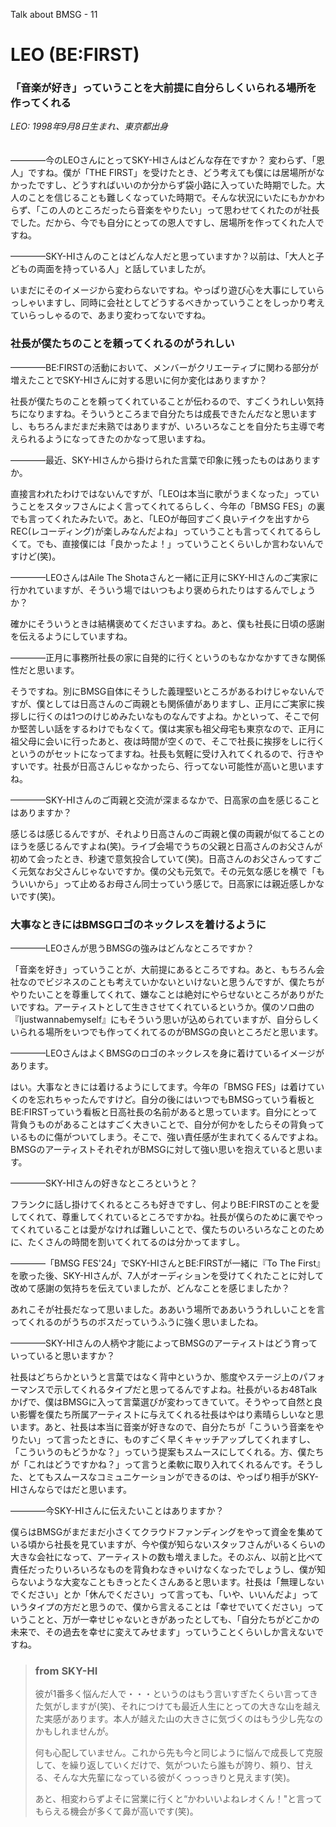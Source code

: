 Talk about BMSG - 11
# LEO (BE:FIRST)

### 「音楽が好き」っていうことを大前提に自分らしくいられる場所を作ってくれる

*LEO: 1998年9月8日生まれ、東京都出身*
<br/><br/><br/>
————今のLEOさんにとってSKY-HIさんはどんな存在ですか？
変わらず、「恩人」ですね。僕が「THE FIRST」を受けたとき、どう考えても僕には居場所がなかったですし、どうすればいいのか分からず袋小路に入っていた時期でした。大人のことを信じることも難しくなっていた時期で。そんな状況にいたにもかかわらず、「この人のところだったら音楽をやりたい」って思わせてくれたのが社長でした。だから、今でも自分にとっての恩人ですし、居場所を作ってくれた人ですね。

————SKY-HIさんのことはどんな人だと思っていますか？以前は、「大人と子どもの両面を持っている人」と話していましたが。

いまだにそのイメージから変わらないですね。やっぱり遊び心を大事にしていらっしゃいますし、同時に会社としてどうするべきかっていうことをしっかり考えていらっしゃるので、あまり変わってないですね。

### 社長が僕たちのことを頼ってくれるのがうれしい

————BE:FIRSTの活動において、メンバーがクリエーティブに関わる部分が増えたことでSKY-HIさんに対する思いに何か変化はありますか？

社長が僕たちのことを頼ってくれていることが伝わるので、すごくうれしい気持ちになりますね。そういうところまで自分たちは成長できたんだなと思いますし、もちろんまだまだ未熟ではありますが、いろいろなことを自分たち主導で考えられるようになってきたのかなって思いますね。

————最近、SKY-HIさんから掛けられた言葉で印象に残ったものはありますか。

直接言われたわけではないんですが、「LEOは本当に歌がうまくなった」っていうことをスタッフさんによく言ってくれてるらしく、今年の「BMSG FES」の裏でも言ってくれたみたいで。あと、「LEOが毎回すごく良いテイクを出すからREC(レコーディング)が楽しみなんだよね」っていうことも言ってくれてるらしくて。でも、直接僕には「良かったよ！」っていうことくらいしか言わないんですけど(笑)。

————LEOさんはAile The Shotaさんと一緒に正月にSKY-HIさんのご実家に行かれていますが、そういう場ではいつもより褒められたりはするんでしょうか？

確かにそういうときは結構褒めてくださいますね。あと、僕も社長に日頃の感謝を伝えるようにしていますね。

————正月に事務所社長の家に自発的に行くというのもなかなかすてきな関係性だと思います。

そうですね。別にBMSG自体にそうした義理堅いところがあるわけじゃないんですが、僕としては日高さんのご両親とも関係値がありますし、正月にご実家に挨拶しに行くのは1つのけじめみたいなものなんですよね。かといって、そこで何か堅苦しい話をするわけでもなくて。僕は実家も祖父母宅も東京なので、正月に祖父母に会いに行ったあと、夜は時間が空くので、そこで社長に挨拶をしに行くというのがセットになってますね。社長も気軽に受け入れてくれるので、行きやすいです。社長が日高さんじゃなかったら、行ってない可能性が高いと思いますね。

————SKY-HIさんのご両親と交流が深まるなかで、日高家の血を感じることはありますか？

感じるは感じるんですが、それより日高さんのご両親と僕の両親が似てることのほうを感じるんですよね(笑)。ライブ会場でうちの父親と日高さんのお父さんが初めて会ったとき、秒速で意気投合していて(笑)。日高さんのお父さんってすごく元気なお父さんじゃないですか。僕の父も元気で。その元気な感じを横で「もういいから」って止めるお母さん同士っていう感じで。日高家には親近感しかないです(笑)。

### 大事なときにはBMSGロゴのネックレスを着けるように
————LEOさんが思うBMSGの強みはどんなところですか？

「音楽を好き」っていうことが、大前提にあるところですね。あと、もちろん会社なのでビジネスのことも考えていかないといけないと思うんですが、僕たちがやりたいことを尊重してくれて、嫌なことは絶対にやらせないところがありがたいですね。アーティストとして生きさせてくれているというか。僕のソロ曲の『Ijustwannabemyself』にもそういう思いが込められていますが、自分らしくいられる場所をいつでも作ってくれてるのがBMSGの良いところだと思います。

————LEOさんはよくBMSGのロゴのネックレスを身に着けているイメージがあります。

はい。大事なときには着けるようにしてます。今年の「BMSG FES」は着けていくのを忘れちゃったんですけど。自分の後にはいつでもBMSGっていう看板とBE:FIRSTっていう看板と日高社長の名前があると思っています。自分にとって背負うものがあることはすごく大きいことで、自分が何かをしたらその背負っているものに傷がついてしまう。そこで、強い責任感が生まれてくるんですよね。BMSGのアーティストそれぞれがBMSGに対して強い思いを抱えていると思います。

————SKY-HIさんの好きなところというと？

フランクに話し掛けてくれるところも好きですし、何よりBE:FIRSTのことを愛してくれて、尊重してくれているところですかね。社長が僕らのために裏でやってくれていることは愛がなければ難しいことで、僕たちのいろいろなことのために、たくさんの時間を割いてくれてるのは分かってますし。

————「BMSG FES'24」でSKY-HIさんとBE:FIRSTが一緒に『To The First』を歌った後、SKY-HIさんが、7人がオーディションを受けてくれたことに対して改めて感謝の気持ちを伝えていましたが、どんなことを感じましたか？

あれこそが社長だなって思いました。ああいう場所でああいううれしいことを言ってくれるのがうちのボスだっていうふうに強く思いましたね。

————SKY-HIさんの人柄や才能によってBMSGのアーティストはどう育っていっていると思いますか？

社長はどちらかというと言葉ではなく背中というか、態度やステージ上のパフォーマンスで示してくれるタイプだと思ってるんですよね。社長がいるお48Talkかげで、僕はBMSGに入って言葉選びが変わってきていて。そうやって自然と良い影響を僕たち所属アーティストに与えてくれる社長はやはり素晴らしいなと思います。あと、社長は本当に音楽が好きなので、自分たちが「こういう音楽をやりたい」って言ったときに、ものすごく早くキャッチアップしてくれますし、「こういうのもどうかな？」っていう提案もスムースにしてくれる。方、僕たちが「これはどうですかね？」って言うと柔軟に取り入れてくれるんです。そうした、とてもスムースなコミュニケーションができるのは、やっぱり相手がSKY-HIさんならではだと思います。

————今SKY-HIさんに伝えたいことはありますか？

僕らはBMSGがまだまだ小さくてクラウドファンディングをやって資金を集めている頃から社長を見ていますが、今や僕が知らないスタッフさんがいるくらいの大きな会社になって、アーティストの数も増えました。そのぶん、以前と比べて責任だったりいろいろなものを背負わなきゃいけなくなったでしょうし、僕が知らないような大変なこともきっとたくさんあると思います。社長は「無理しないでください」とか「休んでください」って言っても、「いや、いいんだよ」っていうタイプの方だと思うので、僕から言えることは「幸せでいてください」っていうことと、万が一幸せじゃないときがあったとしても、「自分たちがどこかの未来で、その過去を幸せに変えてみせます」っていうことくらいしか言えないですね。



> ### from SKY-HI
> 
> 彼が1番多く悩んだ人で・・・というのはもう言いすぎたくらい言ってきた気がしますが(笑)、それにつけても最近人生にとっての大きな山を越えた実感があります。本人が越えた山の大きさに気づくのはもう少し先なのかもしれませんが。
> 
> 何も心配していません。これから先も今と同じように悩んで成長して克服して、を繰り返していくだけで、気がついたら誰もが誇り、頼り、甘える、そんな大先輩になっている彼がくっっっきりと見えます(笑)。
> 
> あと、相変わらずよそに営業に行くと“かわいいよねレオくん！"と言ってもらえる機会が多くて鼻が高いです(笑)。
> 



